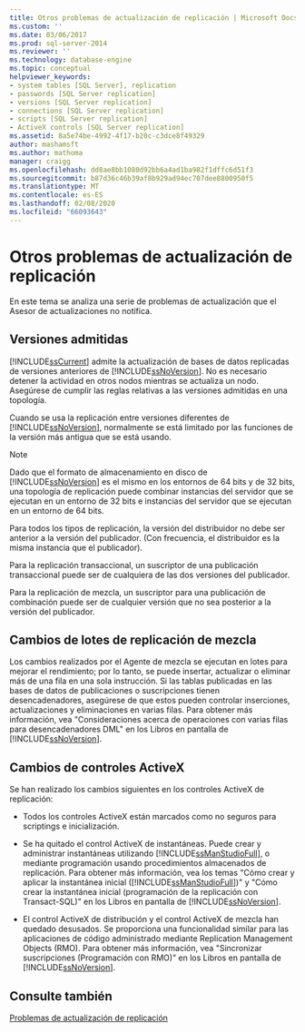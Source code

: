 ```yaml
---
title: Otros problemas de actualización de replicación | Microsoft Docs
ms.custom: ''
ms.date: 03/06/2017
ms.prod: sql-server-2014
ms.reviewer: ''
ms.technology: database-engine
ms.topic: conceptual
helpviewer_keywords:
- system tables [SQL Server], replication
- passwords [SQL Server replication]
- versions [SQL Server replication]
- connections [SQL Server replication]
- scripts [SQL Server replication]
- ActiveX controls [SQL Server replication]
ms.assetid: 8a5e74be-4992-4f17-b20c-c3dce8f49329
author: mashamsft
ms.author: mathoma
manager: craigg
ms.openlocfilehash: dd8ae8bb1080d92bb6a4ad1ba982f1dffc6d51f3
ms.sourcegitcommit: b87d36c46b39af8b929ad94ec707dee8800950f5
ms.translationtype: MT
ms.contentlocale: es-ES
ms.lasthandoff: 02/08/2020
ms.locfileid: "66093643"
---
```

# <a name="other-replication-upgrade-issues"></a>Otros problemas de actualización de replicación
  En este tema se analiza una serie de problemas de actualización que el Asesor de actualizaciones no notifica.  
  
## <a name="versions-supported"></a>Versiones admitidas  
 
  [!INCLUDE[ssCurrent](../../includes/sscurrent-md.md)] admite la actualización de bases de datos replicadas de versiones anteriores de [!INCLUDE[ssNoVersion](../../includes/ssnoversion-md.md)]. No es necesario detener la actividad en otros nodos mientras se actualiza un nodo. Asegúrese de cumplir las reglas relativas a las versiones admitidas en una topología.  
  
 Cuando se usa la replicación entre versiones diferentes de [!INCLUDE[ssNoVersion](../../includes/ssnoversion-md.md)], normalmente se está limitado por las funciones de la versión más antigua que se está usando.  
  
> [!NOTE]  
>  Dado que el formato de almacenamiento en disco de [!INCLUDE[ssNoVersion](../../includes/ssnoversion-md.md)] es el mismo en los entornos de 64 bits y de 32 bits, una topología de replicación puede combinar instancias del servidor que se ejecutan en un entorno de 32 bits e instancias del servidor que se ejecutan en un entorno de 64 bits.  
  
 Para todos los tipos de replicación, la versión del distribuidor no debe ser anterior a la versión del publicador. (Con frecuencia, el distribuidor es la misma instancia que el publicador).  
  
 Para la replicación transaccional, un suscriptor de una publicación transaccional puede ser de cualquiera de las dos versiones del publicador.  
  
 Para la replicación de mezcla, un suscriptor para una publicación de combinación puede ser de cualquier versión que no sea posterior a la versión del publicador.  
  
## <a name="merge-replication-batches-changes"></a>Cambios de lotes de replicación de mezcla  
 Los cambios realizados por el Agente de mezcla se ejecutan en lotes para mejorar el rendimiento; por lo tanto, se puede insertar, actualizar o eliminar más de una fila en una sola instrucción. Si las tablas publicadas en las bases de datos de publicaciones o suscripciones tienen desencadenadores, asegúrese de que estos pueden controlar inserciones, actualizaciones y eliminaciones en varias filas. Para obtener más información, vea "Consideraciones acerca de operaciones con varias filas para desencadenadores DML" en los Libros en pantalla de [!INCLUDE[ssNoVersion](../../includes/ssnoversion-md.md)].  
  
## <a name="activex-control-changes"></a>Cambios de controles ActiveX  
 Se han realizado los cambios siguientes en los controles ActiveX de replicación:  
  
-   Todos los controles ActiveX están marcados como no seguros para scriptings e inicialización.  
  
-   Se ha quitado el control ActiveX de instantáneas. Puede crear y administrar instantáneas utilizando [!INCLUDE[ssManStudioFull](../../includes/ssmanstudiofull-md.md)], o mediante programación usando procedimientos almacenados de replicación. Para obtener más información, vea los temas "Cómo crear y aplicar la instantánea inicial ([!INCLUDE[ssManStudioFull](../../includes/ssmanstudiofull-md.md)])" y "Cómo crear la instantánea inicial (programación de la replicación con Transact-SQL)" en los Libros en pantalla de [!INCLUDE[ssNoVersion](../../includes/ssnoversion-md.md)].  
  
-   El control ActiveX de distribución y el control ActiveX de mezcla han quedado desusados. Se proporciona una funcionalidad similar para las aplicaciones de código administrado mediante Replication Management Objects (RMO). Para obtener más información, vea "Sincronizar suscripciones (Programación con RMO)" en los Libros en pantalla de [!INCLUDE[ssNoVersion](../../includes/ssnoversion-md.md)].  
  
## <a name="see-also"></a>Consulte también  
 [Problemas de actualización de replicación](../../../2014/sql-server/install/replication-upgrade-issues.md)  
  
  
